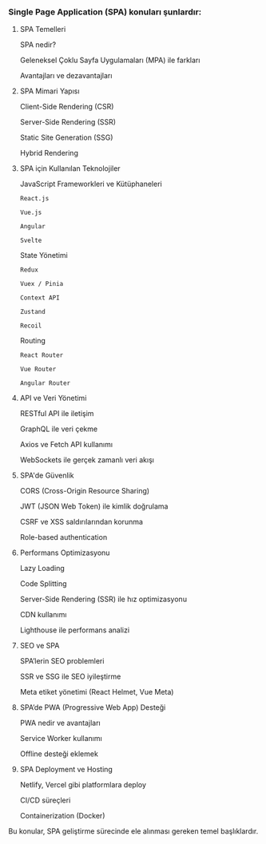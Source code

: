### Single Page Application (SPA) konuları şunlardır:

1.  SPA Temelleri

    SPA nedir?

    Geleneksel Çoklu Sayfa Uygulamaları (MPA) ile farkları

    Avantajları ve dezavantajları

2.  SPA Mimari Yapısı

    Client-Side Rendering (CSR)

    Server-Side Rendering (SSR)

    Static Site Generation (SSG)

    Hybrid Rendering

3.  SPA için Kullanılan Teknolojiler

    JavaScript Frameworkleri ve Kütüphaneleri

        React.js

        Vue.js

        Angular

        Svelte

    State Yönetimi

        Redux

        Vuex / Pinia

        Context API

        Zustand

        Recoil

    Routing

        React Router

        Vue Router

        Angular Router

4.  API ve Veri Yönetimi

    RESTful API ile iletişim

    GraphQL ile veri çekme

    Axios ve Fetch API kullanımı

    WebSockets ile gerçek zamanlı veri akışı

5.  SPA'de Güvenlik

    CORS (Cross-Origin Resource Sharing)

    JWT (JSON Web Token) ile kimlik doğrulama

    CSRF ve XSS saldırılarından korunma

    Role-based authentication

6.  Performans Optimizasyonu

    Lazy Loading

    Code Splitting

    Server-Side Rendering (SSR) ile hız optimizasyonu

    CDN kullanımı

    Lighthouse ile performans analizi

7.  SEO ve SPA

    SPA’lerin SEO problemleri

    SSR ve SSG ile SEO iyileştirme

    Meta etiket yönetimi (React Helmet, Vue Meta)

8.  SPA’de PWA (Progressive Web App) Desteği

    PWA nedir ve avantajları

    Service Worker kullanımı

    Offline desteği eklemek

9.  SPA Deployment ve Hosting

    Netlify, Vercel gibi platformlara deploy

    CI/CD süreçleri

    Containerization (Docker)

Bu konular, SPA geliştirme sürecinde ele alınması gereken temel başlıklardır.
